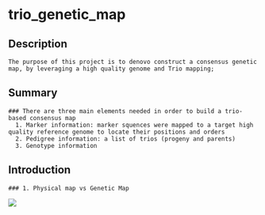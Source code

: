 # trio_genetic_map
## Description
    The purpose of this project is to denovo construct a consensus genetic map, by leveraging a high quality genome and Trio mapping;
## Summary
    ### There are three main elements needed in order to build a trio-based consensus map
      1. Marker information: marker squences were mapped to a target high quality reference genome to locate their positions and orders
      2. Pedigree information: a list of trios (progeny and parents)
      3. Genotype information

## Introduction
    ### 1. Physical map vs Genetic Map
   <img src="https://www.genome.gov/sites/default/files/media/images/2022-05/Physical-map.jpg">
